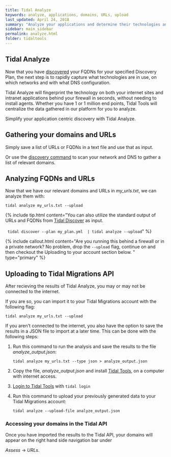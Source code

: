 ```yaml
---
title: Tidal Analyze
keywords: analyze, applications, domains, URLs, upload
last_updated: April 24, 2018
summary: "Analyze your applications and determine their technologies and network data."
sidebar: main_sidebar
permalink: analyze.html
folder: tidaltools
---
```



## Tidal Analyze
Now that you have [discovered](discover.html) your FQDNs for your specified Discovery Plan, the next step is to rapidly capture what technologies are in use, on which networks and with what DNS configuration.

Tidal Analyze will fingerprint the technology on both your internet sites and intranet applications behind your firewall in seconds, without needing to install agents. Whether you have 1 or 1 million end points, Tidal Tools will centralize the data gathered in our platform for you to analyze.

Simplify your application centric discovery with Tidal Analyze.

## Gathering your domains and URLs

Simply save a list of URLs or FQDNs in a text file and use that as input.

Or use the [discovery command](discover.html) to scan your network and DNS to gather a list of relevant domains.


## Analyzing FQDNs and URLs
Now that we have our relevant domains and URLs in *my_urls.txt*, we can analyze them with:

`tidal analyze my_urls.txt --upload`

{% include tip.html content="You can also utilize the standard output of URLs and FQDNs from [Tidal Discover](discover.html) as input.<br/><br/> `` tidal discover --plan my_plan.yml  | tidal analyze --upload``"  %}

{% include callout.html content="Are you running this behind a firewall or in a private network? No problem, drop the `--upload` flag, continue on and then checkout the Uploading to your account section below. " type="primary" %}

## Uploading to Tidal Migrations API

After recieving the results of Tidal Analyze, you may or may not be connected to the internet.

If you are so, you can import it to your Tidal Migrations account with the following flag:

`tidal analyze my_urls.txt --upload `

If you aren't connected to the internet, you also have the option to save the results in a JSON file to import at a later time. This can be done with the following steps:

1. Run this command to run the analysis and save the results to the file *analyze_output.json*:


    ``tidal analyze my_urls.txt --type json > analyze_output.json ``

2. Copy the file, *analyze_output.json* and install [Tidal Tools](tidal-tools.html), on a computer with internet access.
3. [Login to Tidal Tools](tidal-tools.html#login) with `tidal login`
4. Run this command to upload your previously generated data to your Tidal Migrations account:


    `` tidal analyze --upload-file analyze_output.json ``

### Accessing your domains in the Tidal API

Once you have imported the results to the Tidal API, your domains will appear on the right hand side navigation bar under


*Assess* -> *URLs*.
